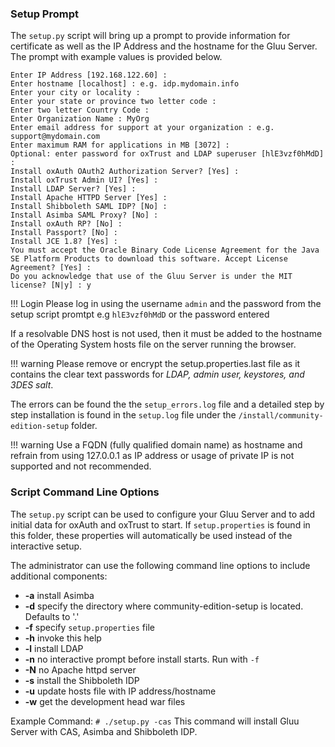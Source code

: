 ### Setup Prompt
The `setup.py` script will bring up a prompt to provide information for 
certificate as well as the IP Address and the hostname for the Gluu Server. 
The prompt with example values is provided below.

```
Enter IP Address [192.168.122.60] :
Enter hostname [localhost] : e.g. idp.mydomain.info
Enter your city or locality : 
Enter your state or province two letter code : 
Enter two letter Country Code : 
Enter Organization Name : MyOrg
Enter email address for support at your organization : e.g. support@mydomain.com
Enter maximum RAM for applications in MB [3072] :
Optional: enter password for oxTrust and LDAP superuser [hlE3vzf0hMdD] :
Install oxAuth OAuth2 Authorization Server? [Yes] : 
Install oxTrust Admin UI? [Yes] : 
Install LDAP Server? [Yes] : 
Install Apache HTTPD Server [Yes] : 
Install Shibboleth SAML IDP? [No] : 
Install Asimba SAML Proxy? [No] : 
Install oxAuth RP? [No] : 
Install Passport? [No] : 
Install JCE 1.8? [Yes] : 
You must accept the Oracle Binary Code License Agreement for the Java SE Platform Products to download this software. Accept License Agreement? [Yes] : 
Do you acknowledge that use of the Gluu Server is under the MIT license? [N|y] : y
```
!!! Login
    Please log in using the username `admin` and the password from the setup script promtpt e.g `hlE3vzf0hMdD` or the password entered

If a resolvable DNS host is not used, then it must be added to the hostname of the Operating System  hosts file on the server running the browser.

!!! warning
    Please remove or encrypt the setup.properties.last file as it contains the clear text passwords for *LDAP, admin user, keystores, and 3DES salt*.

The errors can be found the the `setup_errors.log` file and a detailed step by step installation is found in the `setup.log` file under the `/install/community-edition-setup` folder.

!!! warning
    Use a FQDN (fully qualified domain name) as hostname and refrain from using 127.0.0.1 as IP address or usage of private IP is not supported and not recommended.

### Script Command Line Options
The `setup.py` script can be used to configure your Gluu Server and to add initial data
for oxAuth and oxTrust to start. If `setup.properties` is found
in this folder, these properties will automatically be used instead of
the interactive setup.

The administrator can use the following command line options to include additional components:

* __-a__ install Asimba
* __-d__ specify the directory where community-edition-setup is located. Defaults to '.'
* __-f__ specify `setup.properties` file
* __-h__ invoke this help
* __-l__ install LDAP
* __-n__ no interactive prompt before install starts. Run with `-f`
* __-N__ no Apache httpd server
* __-s__ install the Shibboleth IDP
* __-u__ update hosts file with IP address/hostname
* __-w__ get the development head war files

Example Command: `# ./setup.py -cas` This command will install Gluu Server with CAS, Asimba and Shibboleth IDP.
